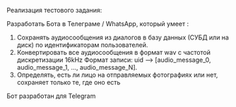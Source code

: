 Реализация тестового задания:

Разработать Бота в Телеграме / WhatsApp, который умеет :

1. Сохранять аудиосообщения из диалогов в базу данных (СУБД или на диск) по идентификаторам пользователей.
2. Конвертировать все аудиосообщения в формат wav с частотой дискретизации 16kHz
Формат записи: uid —> [audio_message_0, audio_message_1, ..., audio_message_N].
3. Определять, есть ли лицо на отправляемых фотографиях или нет, сохраняет только те, где оно есть

Бот разработан для Telegram
